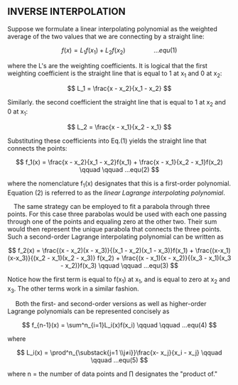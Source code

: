 <h2>INVERSE INTERPOLATION</h2>

<p>Suppose we formulate a linear interpolating polynomial as the weighted average of the two values that we are connecting by a straight line:</p>

$$
f(x) = L_1f(x_1) + L_2f(x_2) \qquad \qquad ...equ(1)
$$

<p>where the L's are the weighting coefficients. It is logical that the first weighting coefficient is the straight line that is equal to 1 at x<sub>1</sub> and 0 at x<sub>2</sub>:</p>

$$ L_1 = \frac{x - x_2}{x_1 - x_2} $$

<p>Similarly. the second coefficient the straight line that is equal to 1 at x<sub>2</sub> and 0 at x<sub>1</sub>:</p>

$$ L_2 = \frac{x - x_1}{x_2 - x_1} $$

<p>Substituting these coefficients into Eq.(1) yields the straight line that connects the points:</p>

$$ f_1(x) = \frac{x - x_2}{x_1 - x_2}f(x_1) + \frac{x - x_1}{x_2 - x_1}f(x_2) \qquad \qquad ...equ(2) $$

<p>where the nomenclature f<sub>1</sub>(x) designates that this is a first-order polynomial. Equation (2) is referred to as the <i>linear Lagrange interpolating polynomial</i>.</p>

<p> &emsp;The same strategy can be employed to fit a parabola through three points. For this case three parabolas would be used with each one passing through one of the points and equaling zero at the other two. Their sum would then represent the unique parabola that connects the three points. Such a second-order Lagrange interpolating polynomial can be written as</p>

$$ f_2(x) = \frac{(x - x_2)(x - x_3)}{(x_1 - x_2)(x_1 - x_3)}f(x_1) + \frac{(x-x_1)(x-x_3)}{(x_2 - x_1)(x_2 - x_3)} f(x_2) + \frac{(x - x_1)(x - x_2)}{(x_3 - x_1)(x_3 - x_2)}f(x_3) \qquad \qquad ...equ(3) $$

<p>Notice how the first term is equal to f(x<sub>1</sub>) at x<sub>1</sub>, and is equal to zero at x<sub>2</sub> and x<sub>3</sub>. The other terms work in a similar fashion.</p>

<p>&emsp; Both the first- and second-order versions as well as higher-order Lagrange polynomials can be represented concisely as</p>

$$ f_{n-1}(x) = \sum^n_{i=1}L_i(x)f(x_i) \qquad \qquad ...equ(4) $$

<p>where</p>

$$ L_i(x) = \prod^n_{\substack{j=1 \\j≠i}}\frac{x- x_j}{x_i - x_j} \qquad \qquad ...equ(5) $$

<p>where n = the number of data points and &prod; designates the "product of."</p>